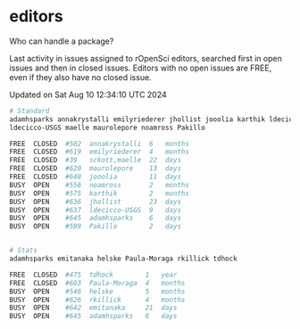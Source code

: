 # editors

Who can handle a package?

Last activity in issues assigned to rOpenSci editors, searched first in open
issues and then in closed issues. Editors with no open issues are FREE, even if
they also have no closed issue.


Updated on Sat Aug 10 12:34:10 UTC 2024

```bash
# Standard
adamhsparks annakrystalli emilyriederer jhollist jooolia karthik ldecicco
ldecicco-USGS maelle maurolepore noamross Pakillo

FREE  CLOSED  #502  annakrystalli  6   months
FREE  CLOSED  #619  emilyriederer  4   months
FREE  CLOSED  #39   sckott,maelle  22  days
FREE  CLOSED  #620  maurolepore    13  days
FREE  CLOSED  #648  jooolia        11  days
BUSY  OPEN    #556  noamross       2   months
BUSY  OPEN    #575  karthik        2   months
BUSY  OPEN    #636  jhollist       23  days
BUSY  OPEN    #637  ldecicco-USGS  9   days
BUSY  OPEN    #645  adamhsparks    6   days
BUSY  OPEN    #599  Pakillo        2   days


# Stats
adamhsparks emitanaka helske Paula-Moraga rkillick tdhock

FREE  CLOSED  #475  tdhock        1   year
FREE  CLOSED  #603  Paula-Moraga  4   months
BUSY  OPEN    #546  helske        5   months
BUSY  OPEN    #626  rkillick      4   months
BUSY  OPEN    #642  emitanaka     21  days
BUSY  OPEN    #645  adamhsparks   6   days
```
